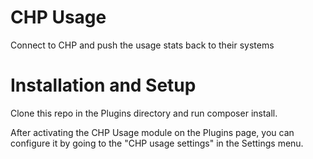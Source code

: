 # CHP Usage
Connect to CHP and push the usage stats back to their systems

# Installation and Setup
Clone this repo in the Plugins directory and run composer install.

After activating the CHP Usage module on the Plugins page, you can configure it by going to the "CHP usage settings" in the Settings menu.
